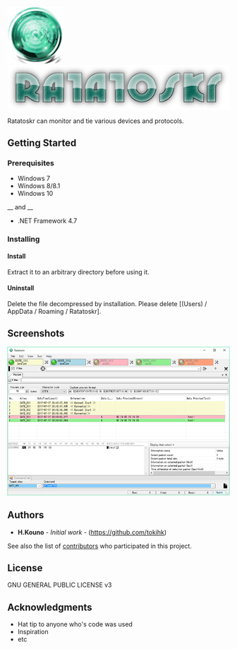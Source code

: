 ![image](./doc/images/app_icon_128x128.png)
![image](./doc/images/app_logo_600x120.png)

Ratatoskr can monitor and tie various devices and protocols.

## Getting Started


### Prerequisites

* Windows 7
* Windows 8/8.1
* Windows 10

__ and __

* .NET Framework 4.7

### Installing

#### Install
Extract it to an arbitrary directory before using it.

#### Uninstall
Delete the file decompressed by installation.
Please delete [(Users) / AppData / Roaming / Ratatoskr].

## Screenshots

![image](./doc/images/screenshot-sample.png)

## Authors

* **H.Kouno** - *Initial work* - (https://github.com/tokihk)

See also the list of [contributors](https://github.com/your/project/contributors) who participated in this project.

## License
GNU GENERAL PUBLIC LICENSE v3

## Acknowledgments

* Hat tip to anyone who's code was used
* Inspiration
* etc